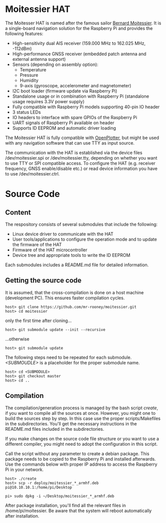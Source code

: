 Moitessier HAT
==============

The Moitesser HAT is named after the famous sailor [Bernard Moitessier](https://en.wikipedia.org/wiki/Bernard_Moitessier).
It is a single-board navigation solution for the Raspberry Pi and provides the following features:
* High-sensitivity dual AIS receiver (159.000 MHz to 162.025 MHz, -112dBm)
* High-performance GNSS receiver (embedded patch antenna and external antenna support)
* Sensors (depending on assembly option):
  * Temperature
  * Pressure
  * Humidity
  * 9-axis (gyroscope, accelerometer and magnetometer)
* I2C boot loader (firmware update via Raspberry Pi)
* Standalone usage or in combination with Raspberry Pi (standalone usage requires 3.3V power supply)
* Fully compatible with Raspberry Pi models supporting 40-pin IO header
* 3 status LEDs
* IO headers to interface with spare GPIOs of the Raspberry Pi
* UART signals of Raspberry Pi available on header
* Supports ID EEPROM and automatic driver loading

The Moitessier HAT is fully compatible with [OpenPlotter](http://sailoog.com/openplotter), but might be used with any navigation 
software that can use TTY as input source.

The communication with the HAT is established via the device files /dev/moitessier.spi or /dev/moitessier.tty, depending 
on whether you want to use TTY or SPI compatible access.
To configure the HAT (e.g. receiver frequency, GNSS enable/disable etc.) or read device information you have to use 
/dev/moitessier.ctrl.


Source Code
===========

Content
-------

The respository consists of several submodules that include the following:
* Linux device driver to communicate with the HAT
* User tools/applications to configure the operation mode and to update the firmware of the HAT
* Firmware of the HAT microcontroller
* Device tree and appropriate tools to write the ID EEPROM

Each submodules includes a README.md file for detailed information.


Getting the source code
-----------------------

It is assumed, that the cross-compilation is done on a host machine (development PC). This ensures faster
compilation cycles.

```
host> git clone https://github.com/mr-rooney/moitessier.git
host> cd moitessier
```

only the first time after cloning...
```
host> git submodule update --init --recursive
```

...otherwise
```
host> git submodule update
```

The following steps need to be repeated for each submodule. _\<SUBMOUDLE>_ is a placeholder for the proper submodule name.
```
host> cd <SUBMODULE>
host> git checkout master
host> cd ..
```       

Compilation
-----------

The compilation/generation process is managed by the bash script _create_, if you want to compile all the sources at once.
However, you might one to build the sources step by step. In this case use the proper scripts/Makefiles in the subdirectories.
You'll get the necessary instructions in the README.md files included in the subdirectories.
 
If you make changes on the source code file structure or you want to use a different compiler, you might need to adopt 
the configuration in this script.

Call the script without any parameter to create a debian package. This package needs to be copied to the Raspberry Pi
and installed afterwards. Use the commands below with proper IP address to access the Raspberry Pi in your network.
```
host> ./create
host> scp -r deploy/moitessier_*_armhf.deb pi@10.10.10.1:/home/pi/Desktop
```

```
pi> sudo dpkg -i ~/Desktop/moitessier_*_armhf.deb
```

After package installation, you'll find all the relevant files in /home/pi/moitessier.
Be aware that the system will reboot automatically after installation. 
